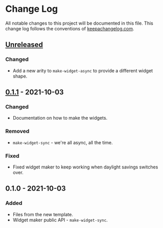 # Change Log
All notable changes to this project will be documented in this file. This change log follows the conventions of [keepachangelog.com](http://keepachangelog.com/).

## [Unreleased]
### Changed
- Add a new arity to `make-widget-async` to provide a different widget shape.

## [0.1.1] - 2021-10-03
### Changed
- Documentation on how to make the widgets.

### Removed
- `make-widget-sync` - we're all async, all the time.

### Fixed
- Fixed widget maker to keep working when daylight savings switches over.

## 0.1.0 - 2021-10-03
### Added
- Files from the new template.
- Widget maker public API - `make-widget-sync`.

[Unreleased]: https://sourcehost.site/your-name/conject4/compare/0.1.1...HEAD
[0.1.1]: https://sourcehost.site/your-name/conject4/compare/0.1.0...0.1.1
